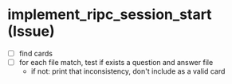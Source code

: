 # implement_ripc_session_start (Issue)

- [ ] find cards
- [ ] for each file match, test if exists a question and answer file
  - if not: print that inconsistency, don't include as a valid card

